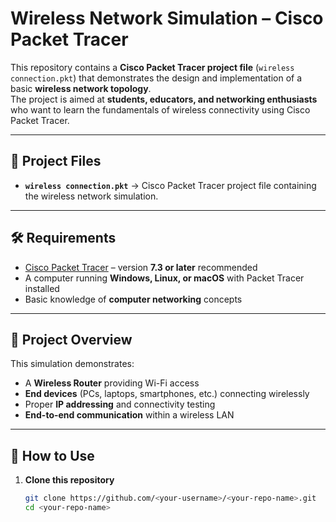 # Wireless Network Simulation – Cisco Packet Tracer

This repository contains a **Cisco Packet Tracer project file** (`wireless connection.pkt`) that demonstrates the design and implementation of a basic **wireless network topology**.  
The project is aimed at **students, educators, and networking enthusiasts** who want to learn the fundamentals of wireless connectivity using Cisco Packet Tracer.

---
## 📂 Project Files
- **`wireless connection.pkt`** → Cisco Packet Tracer project file containing the wireless network simulation.

---

## 🛠 Requirements

- [Cisco Packet Tracer](https://www.netacad.com/courses/packet-tracer) – version **7.3 or later** recommended  
- A computer running **Windows, Linux, or macOS** with Packet Tracer installed  
- Basic knowledge of **computer networking** concepts  

---

## 📡 Project Overview

This simulation demonstrates:  

- A **Wireless Router** providing Wi-Fi access  
- **End devices** (PCs, laptops, smartphones, etc.) connecting wirelessly  
- Proper **IP addressing** and connectivity testing  
- **End-to-end communication** within a wireless LAN  

---

## 🚀 How to Use

1. **Clone this repository**  
   ```bash
   git clone https://github.com/<your-username>/<your-repo-name>.git
   cd <your-repo-name>
